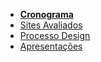 - [**Cronograma**](./pages/cronograma.md)
- [Sites Avaliados](./pages/sitesavaliados.md)
- [Processo Design](./pages/processo_design.md)
- [Apresentações](./pages/apresentacoes.md)
